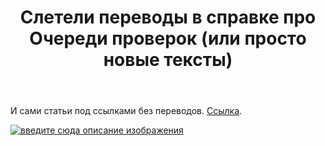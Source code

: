 ﻿---
title: "Слетели переводы в справке про Очереди проверок (или просто новые тексты)"
se.owner.user_id: 282277
se.owner.display_name: "Эникейщик"
se.owner.link: "https://ru.meta.stackoverflow.com/users/282277/%d0%ad%d0%bd%d0%b8%d0%ba%d0%b5%d0%b9%d1%89%d0%b8%d0%ba"
se.link: "https://ru.meta.stackoverflow.com/questions/12474/%d0%a1%d0%bb%d0%b5%d1%82%d0%b5%d0%bb%d0%b8-%d0%bf%d0%b5%d1%80%d0%b5%d0%b2%d0%be%d0%b4%d1%8b-%d0%b2-%d1%81%d0%bf%d1%80%d0%b0%d0%b2%d0%ba%d0%b5-%d0%bf%d1%80%d0%be-%d0%9e%d1%87%d0%b5%d1%80%d0%b5%d0%b4%d0%b8-%d0%bf%d1%80%d0%be%d0%b2%d0%b5%d1%80%d0%be%d0%ba-%d0%b8%d0%bb%d0%b8-%d0%bf%d1%80%d0%be%d1%81%d1%82%d0%be-%d0%bd%d0%be%d0%b2%d1%8b%d0%b5-%d1%82%d0%b5%d0%ba%d1%81%d1%82%d1%8b"
se.question_id: 12474
se.post_type: question
---
<p>И сами статьи под ссылками без переводов. <a href="https://ru.stackoverflow.com/help/review-queues">Ссылка</a>.</p>
<p><a href="https://i.stack.imgur.com/jDNh2.png" rel="nofollow noreferrer"><img src="https://i.stack.imgur.com/jDNh2.png" alt="введите сюда описание изображения" /></a></p>
